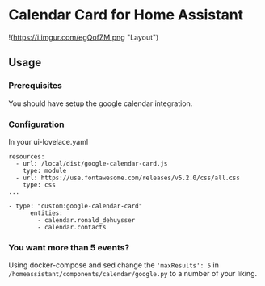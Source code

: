 # Calendar Card for Home Assistant
!(https://i.imgur.com/egQofZM.png "Layout")

## Usage
### Prerequisites
You should have setup the google calendar integration.

### Configuration
In your ui-lovelace.yaml

```
resources:
  - url: /local/dist/google-calendar-card.js
    type: module
  - url: https://use.fontawesome.com/releases/v5.2.0/css/all.css
    type: css
...

- type: "custom:google-calendar-card"
      entities: 
        - calendar.ronald_dehuysser
        - calendar.contacts
```

### You want more than 5 events?
Using docker-compose and sed change the `'maxResults': 5` in `/homeassistant/components/calendar/google.py` to a number of your liking.